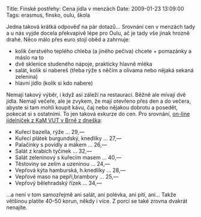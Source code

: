 Title: Finské postřehy: Cena jídla v menzách
Date: 2009-01-23 13:09:00
Tags: erasmus, finsko, oulu, škola

Jedna taková krátká odpověď na pár dotazů… Srovnání cen v menzách
tady a u nás vyjde docela překvapivě lépe pro Oulu, ač je tady vše
jinak hrozně drahé. Něco málo přes euro stojí oběd a zahrnuje:

-   kolik čerstvého teplého chleba (a jiného pečiva) chcete +
    pomazánky a máslo na to
-   dvě sklenice studeného nápoje, prakticky hlavně mléka
-   salát, kolik si nabereš (třeba rýže s něčím a olivama nebo
    nějaká sekaná zelenina)
-   hlavní jídlo (kolik si kdo nabere)

Nemají takový výběr, i když asi záleží na restauraci. Běžně ale
mívají dvě jídla. Nemají večeře, ale je zvykem, že mají otevřeno
přes den a do večera, abyste si tam mohli koupit kávu, čaj nebo
nějakou dobrotu a posedět, pokecat si s ostatními. To jen taková
exkurze do cen. Pro srovnání,
[on-line jídelníček z KaM VUT v Brně z dneška](http://www.kam.vutbr.cz/?p=jide):

-   Kuřecí bazella, rýže … 29,—
-   Kuřecí plátek burgundský, knedlíky … 27,—
-   Palačinky s povidly a mákem … 26,—
-   Salát z krabích tyčinek … 32,—
-   Salát zeleninový s kuřecím masem … 40,—
-   Těstoviny se zelím a uzeninou … 24,—
-   Vepřová kýta hamburská, h.knedlíky … 28,—
-   Vepřové maso na pepři,brambory … 25,—
-   Vepřový bělehradský řízek … 34,—

…a není v tom samozřejmě ani salát, ani polévka, ani pití, ani…
Takže většinou platíte 40–50 korun, někdy i více. Z porcí se také
zrovna dvakrát nenajíte.